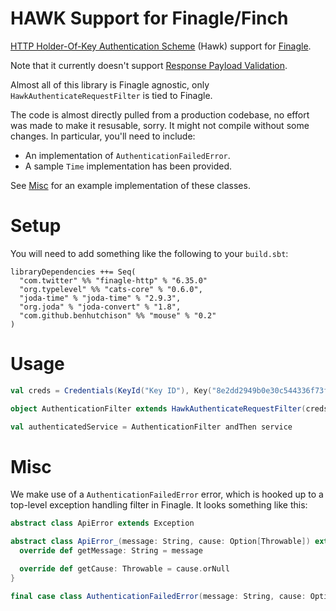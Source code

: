 # HAWK Support for Finagle/Finch

[HTTP Holder-Of-Key Authentication Scheme](https://github.com/hueniverse/hawk) (Hawk) support for [Finagle](https://github.com/finagle/finagle).

Note that it currently doesn't support [Response Payload Validation](https://github.com/hueniverse/hawk#response-payload-validation).

Almost all of this library is Finagle agnostic, only `HawkAuthenticateRequestFilter` is tied to Finagle.

The code is almost directly pulled from a production codebase, no effort was made to make it resusable, sorry. It might not compile without some changes. In particular, you'll need to include:

* An implementation of `AuthenticationFailedError`.
* A sample `Time` implementation has been provided.

See [Misc](#misc) for an example implementation of these classes.

# Setup

You will need to add something like the following to your `build.sbt`:

```
libraryDependencies ++= Seq(
  "com.twitter" %% "finagle-http" % "6.35.0"
  "org.typelevel" %% "cats-core" % "0.6.0",
  "joda-time" % "joda-time" % "2.9.3",
  "org.joda" % "joda-convert" % "1.8",
  "com.github.benhutchison" %% "mouse" % "0.2"
)
```

# Usage

```scala
val creds = Credentials(KeyId("Key ID"), Key("8e2dd2949b0e30c544336f73f94e2df3"), Sha256)

object AuthenticationFilter extends HawkAuthenticateRequestFilter(creds)

val authenticatedService = AuthenticationFilter andThen service
```

# Misc

We make use of a `AuthenticationFailedError` error, which is hooked up to a top-level exception handling filter in Finagle. It looks something like this:

```scala
abstract class ApiError extends Exception

abstract class ApiError_(message: String, cause: Option[Throwable]) extends ApiError {
  override def getMessage: String = message

  override def getCause: Throwable = cause.orNull
}

final case class AuthenticationFailedError(message: String, cause: Option[Throwable] = None) extends ApiError_(message, cause)
```

